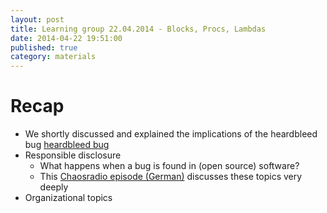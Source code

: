 ```yaml
---
layout: post
title: Learning group 22.04.2014 - Blocks, Procs, Lambdas
date: 2014-04-22 19:51:00
published: true
category: materials
---
```


# Recap

- We shortly discussed and explained the implications of the heardbleed bug [heardbleed bug](http://xkcd.com/1354/)
- Responsible disclosure
  - What happens when a bug is found in (open source) software?
  - This [Chaosradio episode (German)](http://chaosradio.ccc.de/cr193.html) discusses these topics very deeply
- Organizational topics
